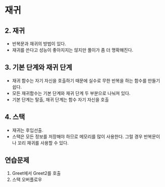 # 재귀

## 2. 재귀

- 반복문과 재귀의 방법이 있다.
- 재귀를 쓴다고 성능이 좋아지지는 않지만 풀이가 좀 더 명확해진다.

## 3. 기본 단계와 재귀 단계

- 재귀 함수는 자기 자신을 호출하기 때문에 실수로 무한 반복을 하는 함수를 만들기 쉽다.
- 모든 재귀함수는 기본 단계와 재귀 단계 두 부분으로 나눠져 있다.
- 기본 단계는 탈출, 재귀 단계는 함수 자기 자신을 호출

## 4. 스택

- 재귀는 후입선출.
- 스택은 모든 정보를 저장해야 하므로 메모리를 많이 사용한다. 그럴 경우 반복문이나 꼬리 재귀를 사용할 수 있다.

## 연습문제

1. Greet에서 Greet2를 호출
2. 스택 오버플로우
